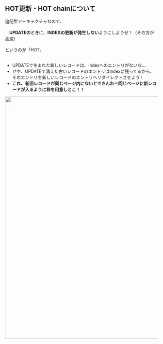 ## HOT更新・HOT chainについて
追記型アーキテクチャなので、<br>
<br>
　**UPDATEのとき**に、**INDEXの更新が発生しない**ようにしようぜ！（その方が高速）<br>
<br>
というのが「HOT」<br>
<br>
- UPDATEで生まれた新しいレコードは、Indexへのエントリがないな....
- せや、UPDATEで消えた古いレコードのエントリはIndexに残ってるから、<br>
   そのエントリを新しいレコードのエントリへリダイレクトさせよう！
- **これ、新旧レコードが同じページ内にないとできんわ＝同じページに新レコードが入るように枠を用意しとこ！！**

<img width="800px" src="https://github.com/user-attachments/assets/b5c694da-9698-4ee9-bedf-445950f93b81" />
